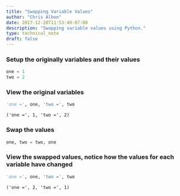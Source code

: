 ```yaml
---
title: "Swapping Variable Values"
author: "Chris Albon"
date: 2017-12-20T11:53:49-07:00
description: "Swapping variable values using Python."
type: technical_note
draft: false
---
```

### Setup the originally variables and their values


```python
one = 1
two = 2
```

### View the original variables


```python
'one =', one, 'two =', two
```




    ('one =', 1, 'two =', 2)



### Swap the values


```python
one, two = two, one
```

### View the swapped values, notice how the values for each variable have changed


```python
'one =', one, 'two =', two
```




    ('one =', 2, 'two =', 1)


